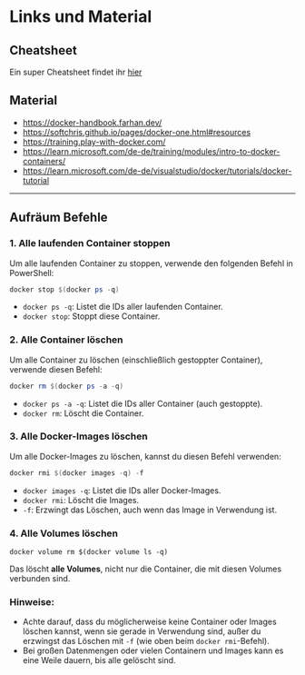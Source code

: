 # Links und Material

## Cheatsheet

Ein super Cheatsheet findet ihr [hier](https://dockerlabs.collabnix.com/docker/cheatsheet/)

## Material

- https://docker-handbook.farhan.dev/
- https://softchris.github.io/pages/docker-one.html#resources
- https://training.play-with-docker.com/
- https://learn.microsoft.com/de-de/training/modules/intro-to-docker-containers/
- https://learn.microsoft.com/de-de/visualstudio/docker/tutorials/docker-tutorial

---
## Aufräum Befehle

### 1. **Alle laufenden Container stoppen**
Um alle laufenden Container zu stoppen, verwende den folgenden Befehl in PowerShell:

```powershell
docker stop $(docker ps -q)
```

- `docker ps -q`: Listet die IDs aller laufenden Container.
- `docker stop`: Stoppt diese Container.

### 2. **Alle Container löschen**
Um alle Container zu löschen (einschließlich gestoppter Container), verwende diesen Befehl:

```powershell
docker rm $(docker ps -a -q)
```

- `docker ps -a -q`: Listet die IDs aller Container (auch gestoppte).
- `docker rm`: Löscht die Container.

### 3. **Alle Docker-Images löschen**
Um alle Docker-Images zu löschen, kannst du diesen Befehl verwenden:

```powershell
docker rmi $(docker images -q) -f
```

- `docker images -q`: Listet die IDs aller Docker-Images.
- `docker rmi`: Löscht die Images.
- `-f`: Erzwingt das Löschen, auch wenn das Image in Verwendung ist.
### 4. **Alle Volumes löschen**

`docker volume rm $(docker volume ls -q)`

Das löscht **alle Volumes**, nicht nur die Container, die mit diesen Volumes verbunden sind.

### Hinweise:
- Achte darauf, dass du möglicherweise keine Container oder Images löschen kannst, wenn sie gerade in Verwendung sind, außer du erzwingst das Löschen mit `-f` (wie oben beim `docker rmi`-Befehl).
- Bei großen Datenmengen oder vielen Containern und Images kann es eine Weile dauern, bis alle gelöscht sind.

